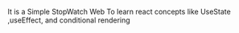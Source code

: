 It is a Simple StopWatch Web To learn react concepts like UseState ,useEffect, and conditional rendering
